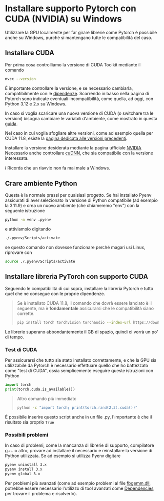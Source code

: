 # Installare supporto Pytorch con CUDA (NVIDIA) su Windows

Utilizzare la GPU localmente per far girare librerie come Pytorch è possibile anche su Windows, purché si mantengano tutte le compatibilità del caso.



## Installare CUDA
Per prima cosa controlliamo la versione di CUDA Toolkit mediante il comando
```sh
nvcc --version
```
È importante controllare la versione, e se necessario cambiarla, compatibilmente con le [dipendenze](https://pytorch.org/get-started/locally/). Scorrendo in basso nella pagina di Pytorch sono indicate eventuali incompatibilità, come quella, ad oggi, con Python 3.12 e 2.x su Windows.

In caso si voglia scaricare una nuova versione di CUDA (o switchare tra le versioni) bisogna cambiare le variabili d'ambiente, come mostrato in questa [guida](https://github.com/bycloudai/SwapCudaVersionWindows).

Nel caso in cui voglia sfogliare altre versioni, come ad esempio quella per CUDA 11.8, esiste la [pagina dedicata alle versioni precedenti](https://pytorch.org/get-started/previous-versions/#:~:text=Linux%20and%20Windows-,%23%20CUDA%2011.8,-conda%20install%20pytorch%3D%3D2.3.1).

Installare la versione desiderata mediante la pagina ufficiale [NVIDIA](https://docs.nvidia.com/cuda/cuda-installation-guide-linux/). Necessario anche controllare [cuDNN](https://docs.nvidia.com/deeplearning/cudnn/latest/installation/windows.html), che sia compatibile con la versione interessata.

ℹ️ Ricorda che un riavvio non fa mai male a Windows.



## Crare ambiente Python

Questa è la normale prassi per qualsiasi progetto. Se hai installato Pyenv assicurati di aver selezionato la versione di Python compatibile (ad esempio la 3.11.9) e crea un nuovo ambiente (che chiameremo "env") con la seguente istruzione
```sh
python -m venv .pyenv
```
e attiviamolo digitando
```sh
./.pyenv/Scripts/activate
```
se questo comando non dovesse funzionare perché magari usi Linux, riprovare con
```sh
source ./.pyenv/Scripts/activate
```


## Installare libreria PyTorch con supporto CUDA

Seguendo le compatibilità di cui sopra, installare la libreria Pytorch e tutto quel che ne consegue con le proprie dipendenze.
> Se è installato CUDA 11.8, il comando che dovrà essere lanciato è il seguente, ma è **fondamentale** assicurarsi che le compatibilità siano corrette.
> ```sh
> pip install torch torchvision torchaudio --index-url https://download.pytorch.org/whl/cu118
> ```
Le librerie superano abbondantemente il GB di spazio, quindi ci vorrà un po' di tempo.



### Test di CUDA

Per assicurarsi che tutto sia stato installato correttamente, e che la GPU sia utilizzabile da Pytorch è necessario effettuare quello che ho battezzato come "test di CUDA", ossia semplicemente eseguire queste istruzioni con Python
```python
import torch
print(torch.cuda.is_available())
```
> Altro comando più immediato
> ```sh
> python -c "import torch; print(torch.rand(2,3).cuda())"
> ```
È possibile inserire questo script anche in un file .py, l'importante è che il risultato sia proprio `True`


### Possibili problemi

In caso di problemi, come la mancanza di librerie di supporto, compilatore g++ o altro, provare ad installare il necessario e reinstallare la versione di Python utilizzata. Se ad esempio si utilizza Pyenv digitare
```sh
pyenv uninstall 3.x
pyenv install 3.x
pyenv global 3.x
```

Per problemi più avanzati (come ad esempio problemi al file [fbgemm.dll](https://discuss.pytorch.org/t/failed-to-import-pytorch-fbgemm-dll-or-one-of-its-dependencies-is-missing/201969), potrebbe essere necessario l'utilizzo di tool avanzati come [Dependencies](https://github.com/lucasg/Dependencies) per trovare il problema e risolverlo).
